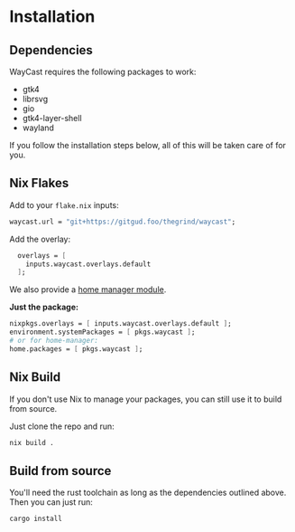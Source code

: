 # Installation

## Dependencies

WayCast requires the following packages to work:

- gtk4
- librsvg
- gio
- gtk4-layer-shell
- wayland

If you follow the installation steps below, all of this will be taken care of for you.

## Nix Flakes

Add to your `flake.nix` inputs:
```nix
waycast.url = "git+https://gitgud.foo/thegrind/waycast";
```

Add the overlay:

```nix
  overlays = [
    inputs.waycast.overlays.default
  ];
```

We also provide a [home manager module](/configuration/nix-home-manager).

**Just the package:**
```nix
nixpkgs.overlays = [ inputs.waycast.overlays.default ];
environment.systemPackages = [ pkgs.waycast ];
# or for home-manager:
home.packages = [ pkgs.waycast ];
```

## Nix Build

If you don't use Nix to manage your packages, you can still use it to build from source.

Just clone the repo and run:

```sh
nix build .
```

## Build from source

You'll need the rust toolchain as long as the dependencies outlined above. Then you can just run:

```sh
cargo install
```